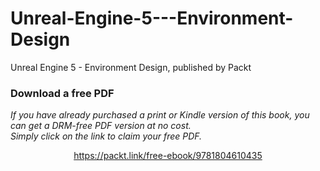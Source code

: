# Unreal-Engine-5---Environment-Design
Unreal Engine 5 - Environment Design, published by Packt
### Download a free PDF

 <i>If you have already purchased a print or Kindle version of this book, you can get a DRM-free PDF version at no cost.<br>Simply click on the link to claim your free PDF.</i>
<p align="center"> <a href="https://packt.link/free-ebook/9781804610435">https://packt.link/free-ebook/9781804610435 </a> </p>